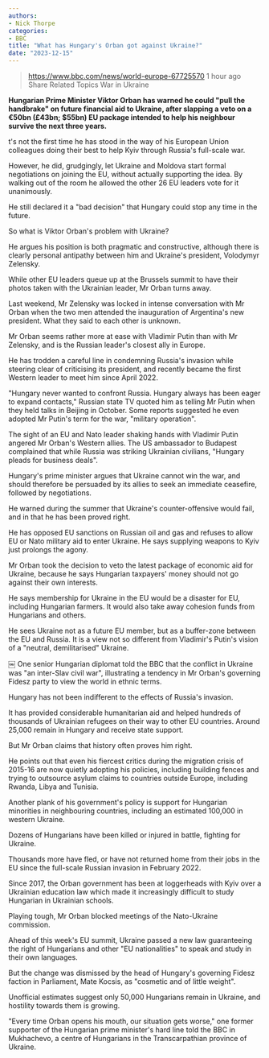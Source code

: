 ```yaml
---
authors:
- Nick Thorpe
categories:
- BBC
title: "What has Hungary's Orban got against Ukraine?"
date: "2023-12-15"
---
```


> https://www.bbc.com/news/world-europe-67725570
> 1 hour ago Share Related Topics War in Ukraine

**Hungarian Prime Minister Viktor Orban has warned he could "pull the handbrake" on future financial aid to Ukraine, after slapping a veto on a €50bn (£43bn; $55bn) EU package intended to help his neighbour survive the next three years.**

t's not the first time he has stood in the way of his European Union colleagues doing their best to help Kyiv through Russia's full-scale war.

However, he did, grudgingly, let Ukraine and Moldova start formal negotiations on joining the EU, without actually supporting the idea. By walking out of the room he allowed the other 26 EU leaders vote for it unanimously.

He still declared it a "bad decision" that Hungary could stop any time in the future.

So what is Viktor Orban's problem with Ukraine?

He argues his position is both pragmatic and constructive, although there is clearly personal antipathy between him and Ukraine's president, Volodymyr Zelensky.

While other EU leaders queue up at the Brussels summit to have their photos taken with the Ukrainian leader, Mr Orban turns away.

Last weekend, Mr Zelensky was locked in intense conversation with Mr Orban when the two men attended the inauguration of Argentina's new president. What they said to each other is unknown.

Mr Orban seems rather more at ease with Vladimir Putin than with Mr Zelensky, and is the Russian leader's closest ally in Europe.

He has trodden a careful line in condemning Russia's invasion while steering clear of criticising its president, and recently became the first Western leader to meet him since April 2022.

"Hungary never wanted to confront Russia. Hungary always has been eager to expand contacts," Russian state TV quoted him as telling Mr Putin when they held talks in Beijing in October. Some reports suggested he even adopted Mr Putin's term for the war, "military operation".

The sight of an EU and Nato leader shaking hands with Vladimir Putin angered Mr Orban's Western allies. The US ambassador to Budapest complained that while Russia was striking Ukrainian civilians, "Hungary pleads for business deals".

Hungary's prime minister argues that Ukraine cannot win the war, and should therefore be persuaded by its allies to seek an immediate ceasefire, followed by negotiations.

He warned during the summer that Ukraine's counter-offensive would fail, and in that he has been proved right.

He has opposed EU sanctions on Russian oil and gas and refuses to allow EU or Nato military aid to enter Ukraine. He says supplying weapons to Kyiv just prolongs the agony.

Mr Orban took the decision to veto the latest package of economic aid for Ukraine, because he says Hungarian taxpayers' money should not go against their own interests.

He says membership for Ukraine in the EU would be a disaster for EU, including Hungarian farmers. It would also take away cohesion funds from Hungarians and others.

He sees Ukraine not as a future EU member, but as a buffer-zone between the EU and Russia. It is a view not so different from Vladimir's Putin's vision of a "neutral, demilitarised" Ukraine.

￼
One senior Hungarian diplomat told the BBC that the conflict in Ukraine was "an inter-Slav civil war", illustrating a tendency in Mr Orban's governing Fidesz party to view the world in ethnic terms.

Hungary has not been indifferent to the effects of Russia's invasion.

It has provided considerable humanitarian aid and helped hundreds of thousands of Ukrainian refugees on their way to other EU countries. Around 25,000 remain in Hungary and receive state support.

But Mr Orban claims that history often proves him right.

He points out that even his fiercest critics during the migration crisis of 2015-16 are now quietly adopting his policies, including building fences and trying to outsource asylum claims to countries outside Europe, including Rwanda, Libya and Tunisia.

Another plank of his government's policy is support for Hungarian minorities in neighbouring countries, including an estimated 100,000 in western Ukraine.

Dozens of Hungarians have been killed or injured in battle, fighting for Ukraine.

Thousands more have fled, or have not returned home from their jobs in the EU since the full-scale Russian invasion in February 2022.

Since 2017, the Orban government has been at loggerheads with Kyiv over a Ukrainian education law which made it increasingly difficult to study Hungarian in Ukrainian schools.

Playing tough, Mr Orban blocked meetings of the Nato-Ukraine commission.

Ahead of this week's EU summit, Ukraine passed a new law guaranteeing the right of Hungarians and other "EU nationalities" to speak and study in their own languages.

But the change was dismissed by the head of Hungary's governing Fidesz faction in Parliament, Mate Kocsis, as "cosmetic and of little weight".

Unofficial estimates suggest only 50,000 Hungarians remain in Ukraine, and hostility towards them is growing.

"Every time Orban opens his mouth, our situation gets worse," one former supporter of the Hungarian prime minister's hard line told the BBC in Mukhachevo, a centre of Hungarians in the Transcarpathian province of Ukraine.

